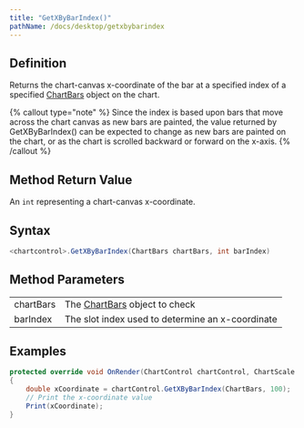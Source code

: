 ```yaml
---
title: "GetXByBarIndex()"
pathName: /docs/desktop/getxbybarindex
---
```


## Definition

Returns the chart-canvas x-coordinate of the bar at a specified index of a specified [ChartBars](/docs/desktop/chartbars) object on the chart.

{% callout type="note" %}
Since the index is based upon bars that move across the chart canvas as new bars are painted, the value returned by GetXByBarIndex() can be expected to change as new bars are painted on the chart, or as the chart is scrolled backward or forward on the x-axis.
{% /callout %}

## Method Return Value

An `int` representing a chart-canvas x-coordinate.

## Syntax

```csharp
<chartcontrol>.GetXByBarIndex(ChartBars chartBars, int barIndex)
```

## Method Parameters

|  |  |
| --- | --- |
| chartBars | The [ChartBars](/docs/desktop/chartbars) object to check |
| barIndex | The slot index used to determine an x-coordinate |

## Examples

```csharp
protected override void OnRender(ChartControl chartControl, ChartScale chartScale)
{
    double xCoordinate = chartControl.GetXByBarIndex(ChartBars, 100);
    // Print the x-coordinate value
    Print(xCoordinate);
}
```
